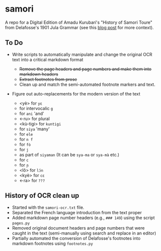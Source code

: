 # samori

A repo for a Digital Edition of Amadu Kurubari's "History of Samori Toure" from Delafosse's 1901 Jula Grammar (see this [blog post](https://www.ankataa.com/blog/2019/2/7/samori-kurubari-delafosse) for more context).

## To Do

- Write scripts to automatically manipulate and change the original OCR text into a critical markdown format
  - ~~Remove the page headers and page numbers and make them into markdown headers~~
  - ~~Extract footnotes from prose~~
  - Clean up and match the semi-automated footnote markers and text.
  
- Figure out auto-replacements for the modern version of the text
  - <yè> for `yɛ`
  - <rh> for intervocalic `g`
  - <ane> for `ani` 'and'
  - <-ru> for plural
  - <kù-tigi> for `kuntigi`
  - <sya> for `siya` 'many'
  - <e-le> for `ele`
  - <m v> for `n f`
  - <fwo> for `fò`
  - <gy> for `j`
  - <sya-> as part of `siyaman` (It can be `sya-ma` or `sya-mà` etc.)
  - <ty> for `c`
  - <ny> for `ɲ`
  - <lô> for `lɔ́n`
  - <kyè> for `cɛ`
  - <-ra> for `???`

## History of OCR clean up

- Started with the `samori-ocr.txt` file.
- Separated the French language introduction from the text proper
- Added markdown page number headers (e.g., `### 149`) using the script `pages.py`
- Removed original document headers and page numbers that were caught in the text
  (semi-manually using search and replace in an editor)
- Partially automated the conversion of Delafosse's footnotes into markdown footnotes using `footnotes.py`

